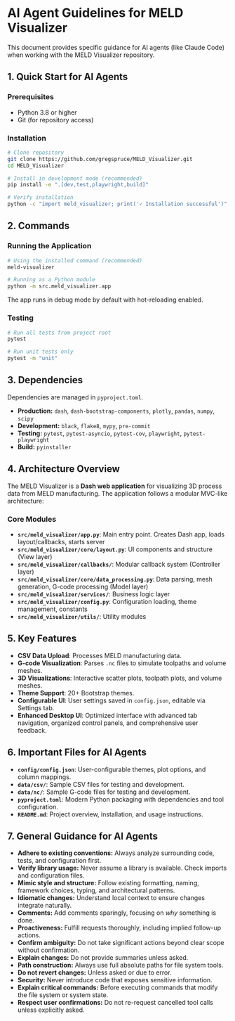 # AI Agent Guidelines for MELD Visualizer

This document provides specific guidance for AI agents (like Claude Code) when working with the MELD Visualizer repository.

## 1. Quick Start for AI Agents

### Prerequisites
*   Python 3.8 or higher
*   Git (for repository access)

### Installation
```bash
# Clone repository
git clone https://github.com/gregspruce/MELD_Visualizer.git
cd MELD_Visualizer

# Install in development mode (recommended)
pip install -e ".[dev,test,playwright,build]"

# Verify installation
python -c "import meld_visualizer; print('✓ Installation successful')"
```

## 2. Commands

### Running the Application
```bash
# Using the installed command (recommended)
meld-visualizer

# Running as a Python module
python -m src.meld_visualizer.app
```
The app runs in debug mode by default with hot-reloading enabled.

### Testing
```bash
# Run all tests from project root
pytest

# Run unit tests only
pytest -m "unit"
```

## 3. Dependencies

Dependencies are managed in `pyproject.toml`.

*   **Production:** `dash`, `dash-bootstrap-components`, `plotly`, `pandas`, `numpy`, `scipy`
*   **Development:** `black`, `flake8`, `mypy`, `pre-commit`
*   **Testing:** `pytest`, `pytest-asyncio`, `pytest-cov`, `playwright`, `pytest-playwright`
*   **Build:** `pyinstaller`

## 4. Architecture Overview

The MELD Visualizer is a **Dash web application** for visualizing 3D process data from MELD manufacturing. The application follows a modular MVC-like architecture:

### Core Modules
*   **`src/meld_visualizer/app.py`**: Main entry point. Creates Dash app, loads layout/callbacks, starts server
*   **`src/meld_visualizer/core/layout.py`**: UI components and structure (View layer)
*   **`src/meld_visualizer/callbacks/`**: Modular callback system (Controller layer)
*   **`src/meld_visualizer/core/data_processing.py`**: Data parsing, mesh generation, G-code processing (Model layer)
*   **`src/meld_visualizer/services/`**: Business logic layer
*   **`src/meld_visualizer/config.py`**: Configuration loading, theme management, constants
*   **`src/meld_visualizer/utils/`**: Utility modules

## 5. Key Features

*   **CSV Data Upload**: Processes MELD manufacturing data.
*   **G-code Visualization**: Parses `.nc` files to simulate toolpaths and volume meshes.
*   **3D Visualizations**: Interactive scatter plots, toolpath plots, and volume meshes.
*   **Theme Support**: 20+ Bootstrap themes.
*   **Configurable UI**: User settings saved in `config.json`, editable via Settings tab.
*   **Enhanced Desktop UI**: Optimized interface with advanced tab navigation, organized control panels, and comprehensive user feedback.

## 6. Important Files for AI Agents

*   **`config/config.json`**: User-configurable themes, plot options, and column mappings.
*   **`data/csv/`**: Sample CSV files for testing and development.
*   **`data/nc/`**: Sample G-code files for testing and development.
*   **`pyproject.toml`**: Modern Python packaging with dependencies and tool configuration.
*   **`README.md`**: Project overview, installation, and usage instructions.

## 7. General Guidance for AI Agents

*   **Adhere to existing conventions:** Always analyze surrounding code, tests, and configuration first.
*   **Verify library usage:** Never assume a library is available. Check imports and configuration files.
*   **Mimic style and structure:** Follow existing formatting, naming, framework choices, typing, and architectural patterns.
*   **Idiomatic changes:** Understand local context to ensure changes integrate naturally.
*   **Comments:** Add comments sparingly, focusing on *why* something is done.
*   **Proactiveness:** Fulfill requests thoroughly, including implied follow-up actions.
*   **Confirm ambiguity:** Do not take significant actions beyond clear scope without confirmation.
*   **Explain changes:** Do not provide summaries unless asked.
*   **Path construction:** Always use full absolute paths for file system tools.
*   **Do not revert changes:** Unless asked or due to error.
*   **Security:** Never introduce code that exposes sensitive information.
*   **Explain critical commands:** Before executing commands that modify the file system or system state.
*   **Respect user confirmations:** Do not re-request cancelled tool calls unless explicitly asked.
